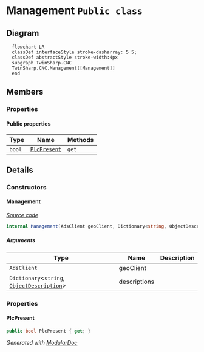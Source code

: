 # Management `Public class`

## Diagram
```mermaid
  flowchart LR
  classDef interfaceStyle stroke-dasharray: 5 5;
  classDef abstractStyle stroke-width:4px
  subgraph TwinSharp.CNC
  TwinSharp.CNC.Management[[Management]]
  end
```

## Members
### Properties
#### Public  properties
| Type | Name | Methods |
| --- | --- | --- |
| `bool` | [`PlcPresent`](#plcpresent) | `get` |

## Details
### Constructors
#### Management
[*Source code*](https://github.com///blob//TwinSharp/CNC/CncChannel.cs#L420)
```csharp
internal Management(AdsClient geoClient, Dictionary<string, ObjectDescription> descriptions)
```
##### Arguments
| Type | Name | Description |
| --- | --- | --- |
| `AdsClient` | geoClient |   |
| `Dictionary`&lt;`string`, [`ObjectDescription`](./ObjectDescription.md)&gt; | descriptions |   |

### Properties
#### PlcPresent
```csharp
public bool PlcPresent { get; }
```

*Generated with* [*ModularDoc*](https://github.com/hailstorm75/ModularDoc)
